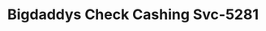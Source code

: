 ---
f_zip-code: 30223
f_state-code: GA
title: Bigdaddys Check Cashing Svc-5281
f_phone: 770-233-6928
f_city-only: Griffin
f_address: 1595 N Expressway Bldg A Griffin
f_location-unique-id: '5281'
slug: bigdaddys-check-cashing-svc-5281
updated-on: '2024-05-30T13:46:58.046Z'
created-on: '2024-05-30T13:36:59.803Z'
published-on: '2024-05-30T13:54:32.469Z'
f_city-state: cms/city/griffin-ga.md
f_company: cms/company/bigdaddys-check-cashing-svc.md
f_state: cms/state/georgia.md
layout: '[payday-loan].html'
tags: payday-loan
---